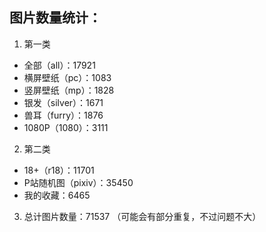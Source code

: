## 图片数量统计：
1. 第一类
* 全部（all）：17921
* 横屏壁纸（pc）：1083
* 竖屏壁纸（mp）：1828
* 银发（silver）：1671
* 兽耳（furry）：1876
* 1080P（1080）：3111
2. 第二类
* 18+（r18）：11701
* P站随机图（pixiv）：35450
* 我的收藏：6465

3. 总计图片数量：71537
（可能会有部分重复，不过问题不大）
